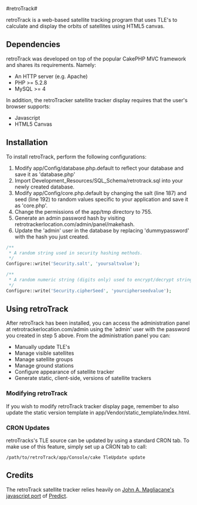 #retroTrack#

retroTrack is a web-based satellite tracking program that uses TLE's to calculate and display the orbits of satellites using HTML5 canvas.

Dependencies
------------
retroTrack was developed on top of the popular CakePHP MVC framework and shares its requirements. Namely:
* An HTTP server (e.g. Apache)
* PHP >= 5.2.8
* MySQL >= 4

In addition, the retroTracker satellite tracker display requires that the user's browser supports:
* Javascript
* HTML5 Canvas

Installation
------------
To install retroTrack, perform the following configurations:

1. Modify app/Config/database.php.default to reflect your database and save it as 'database.php'
2. Import Development_Resources/SQL_Schema/retrotrack.sql into your newly created database.
3. Modify app/Config/core.php.default by changing the salt (line 187) and seed (line 192) to random values specific to your application and save it as 'core.php'.
4. Change the permissions of the app/tmp directory to 755.
5. Generate an admin password hash by visiting retrotrackerlocation.com/admin/panel/makehash.
6. Update the 'admin' user in the database by replacing 'dummypassword' with the hash you just created.

``` php
/**
 * A random string used in security hashing methods.
 */
Configure::write('Security.salt', 'yoursaltvalue');

/**
 * A random numeric string (digits only) used to encrypt/decrypt strings.
 */
Configure::write('Security.cipherSeed', 'yourcipherseedvalue');
```

Using retroTrack
----------------
After retroTrack has been installed, you can access the administration panel at retrotrackerlocation.com/admin using the 'admin' user with the password you created in step 5 above. From the administration panel you can:
* Manually update TLE's
* Manage visible satellites
* Manage satellite groups
* Manage ground stations
* Configure appearance of satellite tracker
* Generate static, client-side, versions of satellite trackers

### Modifying retroTrack
If you wish to modify retroTrack tracker display page, remember to also update the static version template in app/Vendor/static_template/index.html.

### CRON Updates
retroTracks's TLE source can be updated by using a standard CRON tab. To make use of this feature, simply set up a CRON tab to call:

```
/path/to/retroTrack/app/Console/cake TleUpdate update
```

Credits
-------
The retroTrack satellite tracker relies heavily on [John A. Magliacane's javascript port](https://bitbucket.org/andrewtwest/orbtrak) of [Predict](http://www.qsl.net/kd2bd/predict.html).


